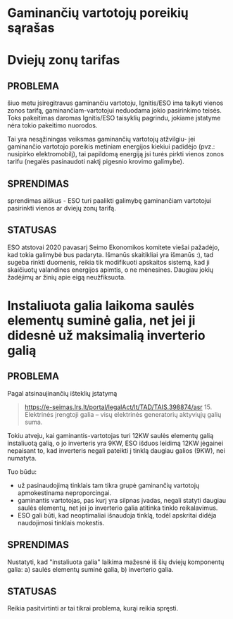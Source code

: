 # Gaminančių vartotojų poreikių sąrašas


# Dviejų zonų tarifas

## PROBLEMA
šiuo metu įsiregitravus gaminančiu vartotoju, Ignitis/ESO ima taikyti vienos zonos tarifą, gaminančiam-vartotojui neduodama jokio pasirinkimo teisės. Toks pakeitimas daromas Ignitis/ESO taisyklių pagrindu, jokiame įstatyme nėra tokio pakeitimo nuorodos.

Tai yra nesąžiningas veiksmas gaminančių vartotojų atžvilgiu- jei gaminančio vartotojo poreikis metiniam energijos kiekiui padidėjo (pvz.: nusipirko elektromobilį), tai papildomą energiją jsi turės pirkti vienos zonos tarifu (negalės pasinaudoti naktį pigesnio krovimo galimybe).

## SPRENDIMAS
sprendimas aiškus - ESO turi paalikti galimybę gaminančiam vartotojui pasirinkti vienos ar dviejų zonų tarifą.

## STATUSAS
ESO atstovai 2020 pavasarį Seimo Ekonomikos komitete viešai pažadėjo, kad tokia galimybė bus padaryta. Išmanūs skaitikliai yra išmanūs :), tad sugeba rinkti duomenis, reikia tik modifikuoti apskaitos sistemą, kad ji skaičiuotų valandines energijos apimtis, o ne mėnesines.
Daugiau jokių žadėjimų ar žinių apie eigą neužfiksuota.


# Instaliuota galia laikoma saulės elementų suminė galia, net jei ji didesnė už maksimalią inverterio galią

## PROBLEMA
Pagal atsinaujinančių išteklių įstatymą 
> https://e-seimas.lrs.lt/portal/legalAct/lt/TAD/TAIS.398874/asr 
> 15. Elektrinės įrengtoji galia – visų elektrinės generatorių aktyviųjų galių suma.

Tokiu atveju, kai gaminantis-vartotojas turi 12KW saulės elementų galią instaliuotą galią, o jo inverteris yra 9KW, ESO išduos leidimą 12KW jėgainei nepaisant to, kad inverteris negali pateikti į tinklą daugiau galios (9KW), nei numatyta. 

Tuo būdu:
- už pasinaudojimą tinklais tam tikra grupė gaminančių vartotojų apmokestinama neproporcingai.
- gaminantis vartotojas, pas kurį yra silpnas įvadas, negali statyti daugiau saulės elementų, net jei jo inverterio galia atitinka tinklo reikalavimus. 
- ESO gali būti, kad neoptimaliai išnaudoja tinklą, todėl apskritai didėja naudojimosi tinklais mokestis.

## SPRENDIMAS
Nustatyti, kad "instaliuota galia" laikima mažesnė iš šių dviejų komponentų galia: a) saulės elementų suminė galia, b) inverterio galia.

## STATUSAS
Reikia pasitvirtinti ar tai tikrai problema, kurąi reikia spręsti.







